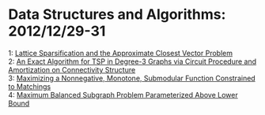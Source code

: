 # Data Structures and Algorithms: 2012/12/29-31  
1: [Lattice Sparsification and the Approximate Closest Vector Problem](https://doi.org/10.48550/arXiv.1212.6781)  
2: [An Exact Algorithm for TSP in Degree-3 Graphs via Circuit Procedure and  Amortization on Connectivity Structure](https://doi.org/10.48550/arXiv.1212.6831)  
3: [Maximizing a Nonnegative, Monotone, Submodular Function Constrained to  Matchings](https://doi.org/10.48550/arXiv.1212.6846)  
4: [Maximum Balanced Subgraph Problem Parameterized Above Lower Bound](https://doi.org/10.48550/arXiv.1212.6848)  